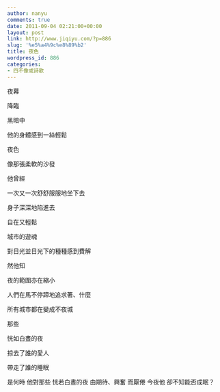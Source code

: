 ```yaml
---
author: nanyu
comments: true
date: 2011-09-04 02:21:00+00:00
layout: post
link: http://www.jiqiyu.com/?p=886
slug: '%e5%a4%9c%e8%89%b2'
title: 夜色
wordpress_id: 886
categories:
- 四不像或詩歌
---
```


  

夜幕  

降臨  

黑暗中  

他的身體感到一絲輕鬆  



  

夜色  

像那張柔軟的沙發  

他曾經  

一次又一次舒舒服服地坐下去  

身子深深地陷進去  

自在又輕鬆  



  

城市的遊魂  

對日光並日光下的種種感到費解  



  

然他知  

夜的範圍亦在縮小  

人們在馬不停蹄地追求著、什麼  

所有城市都在變成不夜城  

那些  

恍如白晝的夜  

掠去了誰的愛人  

帶走了誰的睡眠  

是何時
他對那些
恍若白晝的夜
由期待、興奮
而厭倦
今夜他
卻不知能否成眠？  


